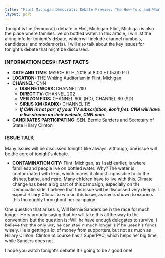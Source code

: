 ```yaml
---
title: "Flint Michigan Democratic Debate Preview: The How-To's and What to Expect"
layout: post
---
```


Tonight is the Democratic debate in Flint, Michigan. Flint, Michigan is also the place where families live on bottled water. In this article, I will list the airing info for tonight's debate, which will include channel numbers, candidates, and moderator(s). I will also talk about the key issues for tonight's debate that might be discussed.

### INFORMATION DESK: FAST FACTS

- **DATE AND TIME:** MARCH 6TH, 2016 at 8:00 ET (5:00 PT)
- **LOCATION:** THE Whiting Auditorium in Flint, Michigan
- **CHANNEL:** CNN
  - **DISH NETWORK:** CHANNEL 200
  - **DIRECT TV:** CHANNEL 202
  - **VERIZON FIOS:** CHANNEL 600 (HD),  CHANNEL 60 (SD)
  - **SIRIUS XM (RADIO):** CHANNEL 115
  - ***If CNN is not part of your TV subscription, don't fret. CNN will have a live stream on their website, CNN.com.***
- **CANDIDATES PARTICIPATING:** SEN. Bernie Sanders and Secretary of State Hillary Clinton

<!--more-->

### ISSUE TALK

Many issues will be discussed tonight, like always. Although, one issue will be the core of tonight's debate.

- **CONTAMINATION CITY:** Flint, Michigan, as I said earlier, is where families and people live on bottled water. Why? The water is contaminated with lead, which makes it almost impossible to do the dishes, bathe, and more. Many children have to live with this. Climate change has been a big part of this campaign, especially on the Democratic side. I believe that this issue will be discussed very deeply. I expect Hillary Clinton to win on this issue, as she is shown to express this thoroughly throughout her campaign.

One question that arises is, Will Bernie Sanders be in the race for much longer. He is proudly saying that he will take this all the way to the convention, but the question is: Will he have enough delegates to survive. I believe that the only way he can stay in much longer is if he uses his funds wisely. He is getting a lot of money from supporters, but not as much as Hillary Clinton. Clinton of course has a SuperPAC, which helps her big time, while Sanders does not.

I hope you watch tonight's debate! It's going to be a good one!
